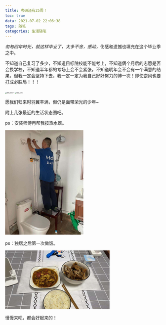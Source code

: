 ```yaml
---
title: 考研还有25周！
toc: true
data: 2021-07-02 22:06:38
tags: 随笔
categories: 生活随笔
---
```


*匆匆四年时光，就这样毕业了，太多不舍，感动，*<!--more-->伤感和遗憾也填充在这个毕业季之中。

不知道自己复习了多少，不知道目标院校能不能考上，不知道俩个月后的志愿是否会换学校，不知道半年都的考场上会不会紧张，不知道明年会不会有一个满意的结果，但我一定会坚持下去，我一定一定为我自己好好努力的博一次！即使逆风也要打成必胜局！！！

<img src="考研还有25周！/IMG_6332.JPG" alt="IMG_6357" style="zoom:33%;" />

<img src="考研还有25周！/IMG_6357-1625235627603.JPG" alt="IMG_6357" style="zoom:33%;" />

愿我们归来时羽翼丰满，但仍是面带荣光的少年~

附上几张最近的生活状态图吧。

ps：安装师傅再帮我按热水器。

<img src="考研还有25周！/825237b40782ff032c4eac110470dba.jpg" alt="825237b40782ff032c4eac110470dba" style="zoom:33%;" />

ps：独居之后第一次做饭。

<img src="考研还有25周！/93fe718ac1b1ea5623d8276e2ee4d0e.jpg" alt="93fe718ac1b1ea5623d8276e2ee4d0e" style="zoom:33%;" />

慢慢来吧，都会好起来的！

